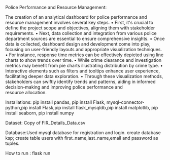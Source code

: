 Police Performance and Resource Management:

The creation of an analytical dashboard for police performance and resource management involves several key steps. 
• First, it's crucial to define the project scope and objectives, aligning them with stakeholder requirements. 
• Next, data collection and integration from various police department sources are essential to ensure comprehensive insights. 
• Once data is collected, dashboard design and development come into play, focusing on user-friendly layouts and appropriate visualization techniques. 
• For instance, response time metrics can be effectively depicted using line charts to show trends over time. 
• While crime clearance and investigation metrics may benefit from pie charts illustrating distribution by crime type. 
• Interactive elements such as filters and tooltips enhance user experience, facilitating deeper data exploration. 
• Through these visualization methods, stakeholders can swiftly identify trends and patterns, aiding in informed decision-making and improving police performance and resource allocation.

Installations:
pip install pandas,
pip install Flask, mysql-connector-python,pip install Flask,pip install flask_mysqldb,pip install matplotlib,
pip install seaborn, pip install numpy

Dataset: Copy of FIR_Details_Data.csv

Database:Used mysql database for registration and login. 
create database ksp;
create table users with first_name,last_name,email and password as tuples.

How to run : flask run


